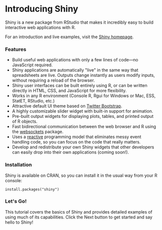 

# Introducing Shiny

Shiny is a new package from RStudio that makes it incredibly easy to build interactive web applications with R.

For an introduction and live examples, visit the [Shiny homepage](http://www.rstudio.com/shiny).

### Features

* Build useful web applications with only a few lines of code&mdash;no JavaScript required.
* Shiny applications are automatically "live" in the same way that spreadsheets are live. Outputs change instantly as users modify inputs, without requiring a reload of the browser.
* Shiny user interfaces can be built entirely using R, or can be written directly in HTML, CSS, and JavaScript for more flexibility.
* Works in any R environment (Console R, Rgui for Windows or Mac, ESS, StatET, RStudio, etc.)
* Attractive default UI theme based on [Twitter Bootstrap](http://twitter.github.com/bootstrap).
* A highly customizable slider widget with built-in support for animation.
* Pre-built output widgets for displaying plots, tables, and printed output of R objects.
* Fast bidirectional communication between the web browser and R using the [websockets](http://illposed.net/websockets.html) package.
* Uses a [reactive](http://en.wikipedia.org/wiki/Reactive_programming) programming model that eliminates messy event handling code, so you can focus on the code that really matters.
* Develop and redistribute your own Shiny widgets that other developers can easily drop into their own applications (coming soon!).

### Installation

Shiny is available on CRAN, so you can install it in the usual way from your R console:

```
install.packages("shiny")
```

### Let's Go!

This tutorial covers the basics of Shiny and provides detailed examples of using much of its capabilities. Click the Next button to get started and say hello to Shiny!
